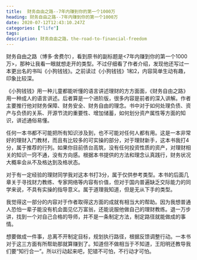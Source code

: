 ```yaml
---
title:  财务自由之路--7年内赚到你的第一个1000万
heading: 财务自由之路--7年内赚到你的第一个1000万
date: 2020-07-12T12:43:10.247Z
categories: ["life"]
tags: 
description: 财务自由之路，the-road-to-financial-freedom
---
```


财务自由之路（博多·舍费尔），看到原书的副标题是<7年内赚到你的第一个1000万>，那种让我看一眼就想走开的类型。不过仔细看了作者介绍，发现他还写过一本更出名的书叫《小狗钱钱》。之前读过《小狗钱钱》1和2，内容简单生动有趣，印象比较深。

《小狗钱钱》用一种儿童都能听懂的语言讲述理财的方方面面，《财务自由之路》用一种成人的语言讲述。后者算是一个进阶版，很多内容是前者的深入讲解。作者主要推行他对财务保障、财务安全、财务自由的理念。书中对于如何处理负债、资产与负债的关系、开源节流的重要性、增加储蓄，如何划分资产属性等方面的知识，讲述通俗易懂。

任何一本书都不可能把所有知识涉及到，也不可能对任何人都有用。这是一本非常好的理财入门教材，而且有比较多的可实操的部分，对于理财新手，这本书我打4分，属于推荐的行列。如果你目前债台高筑，没有任何投资性质的资产，对理财相关的知识一窍不通，没有方向感。根据本书提供的方法和理念认真践行，财务状况大概率会从不及格达到及格状态。

对于有一定经验的理财同学我对这本书打3分，属于仅供参考类型。本书的后面几章关于寻找财力教练、专家网络等内容有价值，但对于国内普遍缺乏交际能力的同学来说，不具有实操的指导意义。属于道理我知道，但是无从下手的类型。

我觉得这一部分的内容对于作者取得这方面的成就有相当大的帮助。因为我想普通人恐怕一辈子能没有机会面见亿万富翁，还能说服他做自己的理财教练。退一万步讲，找到一个对自己合格的导师，并不是一条制定方法，制定路径就能做成的事情。

想要做成一件事，总离不开制定目标，规划执行路径，根据反馈调整行动。一本书对于这三方面有所帮助那就算赚到了。知道但不做相当于不知道，王阳明还教导我们要“知行合一”。所以行动起来吧，犯错不可怕，不行动才可怕。